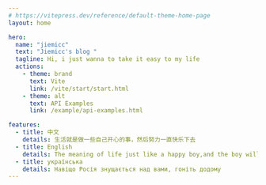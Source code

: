 ```yaml
---
# https://vitepress.dev/reference/default-theme-home-page
layout: home

hero:
  name: "jiemicc"
  text: "Jiemicc's blog "
  tagline: Hi, i just wanna to take it easy to my life
  actions:
    - theme: brand
      text: Vite
      link: /vite/start/start.html
    - theme: alt
      text: API Examples
      link: /example/api-examples.html

features:
  - title: 中文
    details: 生活就是做一些自己开心的事，然后努力一直快乐下去
  - title: English
    details: The meaning of life just like a happy boy,and the boy will always be happy
  - title: українська
    details: Навіщо Росія знущається над вами, гоніть додому
---
```


